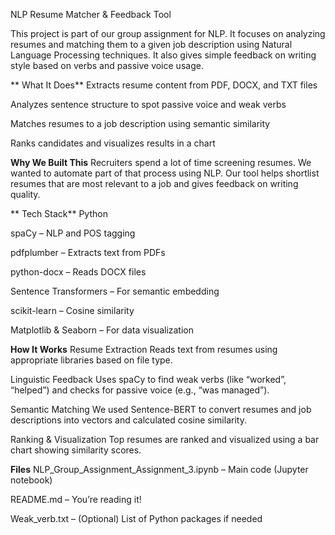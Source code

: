 NLP Resume Matcher & Feedback Tool

This project is part of our group assignment for NLP. It focuses on analyzing resumes and matching them to a given job description using Natural Language Processing techniques. It also gives simple feedback on writing style based on verbs and passive voice usage.

** What It Does**
Extracts resume content from PDF, DOCX, and TXT files

Analyzes sentence structure to spot passive voice and weak verbs

Matches resumes to a job description using semantic similarity

Ranks candidates and visualizes results in a chart

**Why We Built This**
Recruiters spend a lot of time screening resumes. We wanted to automate part of that process using NLP. Our tool helps shortlist resumes that are most relevant to a job and gives feedback on writing quality.

** Tech Stack**
Python 

spaCy – NLP and POS tagging

pdfplumber – Extracts text from PDFs

python-docx – Reads DOCX files

Sentence Transformers – For semantic embedding

scikit-learn – Cosine similarity

Matplotlib & Seaborn – For data visualization

**How It Works**
Resume Extraction
Reads text from resumes using appropriate libraries based on file type.

Linguistic Feedback
Uses spaCy to find weak verbs (like “worked”, “helped”) and checks for passive voice (e.g., “was managed”).

Semantic Matching
We used Sentence-BERT to convert resumes and job descriptions into vectors and calculated cosine similarity.

Ranking & Visualization
Top resumes are ranked and visualized using a bar chart showing similarity scores.


**Files**
NLP_Group_Assignment_Assignment_3.ipynb – Main code (Jupyter notebook)

README.md – You’re reading it!

Weak_verb.txt – (Optional) List of Python packages if needed
